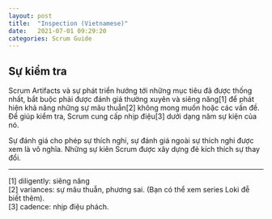 ```yaml
---
layout: post
title:  "Inspection (Vietnamese)"
date:   2021-07-01 09:29:20
categories: Scrum Guide
---
```


## Sự kiểm tra

Scrum Artifacts và sự phát triển hướng tới những mục tiêu đã được thống nhất, bắt buộc phải được đánh giá thường xuyên và siêng năng[1] để phát hiện khả năng những sự mâu thuẫn[2] không mong muốn hoặc các vấn đề. Để giúp kiểm tra, Scrum cung cấp nhịp điệu[3] dưới dạng năm sự kiện của nó.

Sự đánh giá cho phép sự thích nghi, sự đánh giá ngoài sự thích nghi được xem là vô nghĩa. Những sự kiên Scrum được xây dựng đẻ kích thích sự thay đổi.

------

[1] diligently: siêng năng<br>[2] variances: sự mâu thuẫn, phương sai. (Bạn có thể xem series Loki đễ biết thêm).<br>[3] cadence: nhịp điệu phách.
